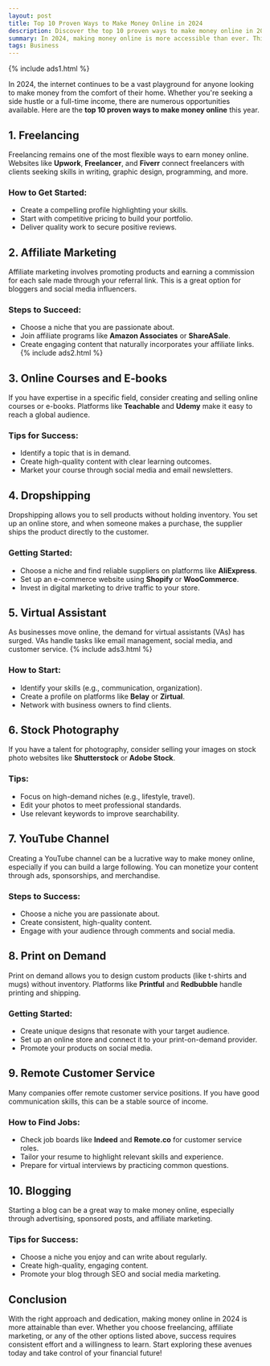 ```yaml
---
layout: post
title: Top 10 Proven Ways to Make Money Online in 2024
description: Discover the top 10 proven ways to make money online in 2024. From freelancing to affiliate marketing, learn how to generate income from the comfort of your home with these practical strategies.
summary: In 2024, making money online is more accessible than ever. This article explores the top 10 proven methods, including freelancing, affiliate marketing, and creating online courses. Each method includes practical steps to get started, ensuring you have the tools and knowledge to succeed in the digital economy. Whether you're looking for a side hustle or a full-time income, these strategies can help you take control of your financial future.
tags: Business
---
```


{% include ads1.html %}

In 2024, the internet continues to be a vast playground for anyone looking to make money from the comfort of their home. Whether you're seeking a side hustle or a full-time income, there are numerous opportunities available. Here are the **top 10 proven ways to make money online** this year.

## 1. Freelancing

Freelancing remains one of the most flexible ways to earn money online. Websites like **Upwork**, **Freelancer**, and **Fiverr** connect freelancers with clients seeking skills in writing, graphic design, programming, and more. 

### How to Get Started:
- Create a compelling profile highlighting your skills.
- Start with competitive pricing to build your portfolio.
- Deliver quality work to secure positive reviews.

## 2. Affiliate Marketing

Affiliate marketing involves promoting products and earning a commission for each sale made through your referral link. This is a great option for bloggers and social media influencers.

### Steps to Succeed:
- Choose a niche that you are passionate about.
- Join affiliate programs like **Amazon Associates** or **ShareASale**.
- Create engaging content that naturally incorporates your affiliate links.
{% include ads2.html %}
## 3. Online Courses and E-books

If you have expertise in a specific field, consider creating and selling online courses or e-books. Platforms like **Teachable** and **Udemy** make it easy to reach a global audience.

### Tips for Success:
- Identify a topic that is in demand.
- Create high-quality content with clear learning outcomes.
- Market your course through social media and email newsletters.

## 4. Dropshipping

Dropshipping allows you to sell products without holding inventory. You set up an online store, and when someone makes a purchase, the supplier ships the product directly to the customer.

### Getting Started:
- Choose a niche and find reliable suppliers on platforms like **AliExpress**.
- Set up an e-commerce website using **Shopify** or **WooCommerce**.
- Invest in digital marketing to drive traffic to your store.

## 5. Virtual Assistant

As businesses move online, the demand for virtual assistants (VAs) has surged. VAs handle tasks like email management, social media, and customer service.
{% include ads3.html %}
### How to Start:
- Identify your skills (e.g., communication, organization).
- Create a profile on platforms like **Belay** or **Zirtual**.
- Network with business owners to find clients.

## 6. Stock Photography

If you have a talent for photography, consider selling your images on stock photo websites like **Shutterstock** or **Adobe Stock**. 

### Tips:
- Focus on high-demand niches (e.g., lifestyle, travel).
- Edit your photos to meet professional standards.
- Use relevant keywords to improve searchability.

## 7. YouTube Channel

Creating a YouTube channel can be a lucrative way to make money online, especially if you can build a large following. You can monetize your content through ads, sponsorships, and merchandise.

### Steps to Success:
- Choose a niche you are passionate about.
- Create consistent, high-quality content.
- Engage with your audience through comments and social media.

## 8. Print on Demand

Print on demand allows you to design custom products (like t-shirts and mugs) without inventory. Platforms like **Printful** and **Redbubble** handle printing and shipping.

### Getting Started:
- Create unique designs that resonate with your target audience.
- Set up an online store and connect it to your print-on-demand provider.
- Promote your products on social media.

## 9. Remote Customer Service

Many companies offer remote customer service positions. If you have good communication skills, this can be a stable source of income.

### How to Find Jobs:
- Check job boards like **Indeed** and **Remote.co** for customer service roles.
- Tailor your resume to highlight relevant skills and experience.
- Prepare for virtual interviews by practicing common questions.

## 10. Blogging

Starting a blog can be a great way to make money online, especially through advertising, sponsored posts, and affiliate marketing.

### Tips for Success:
- Choose a niche you enjoy and can write about regularly.
- Create high-quality, engaging content.
- Promote your blog through SEO and social media marketing.

## Conclusion

With the right approach and dedication, making money online in 2024 is more attainable than ever. Whether you choose freelancing, affiliate marketing, or any of the other options listed above, success requires consistent effort and a willingness to learn. Start exploring these avenues today and take control of your financial future!



